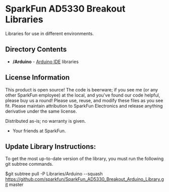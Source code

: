 SparkFun AD5330 Breakout Libraries
=================================

Libraries for use in different environments. 

Directory Contents
-------------------
* **/Arduino** - [Arduino IDE](http://www.arduino.cc/en/Main/Software) libraries


License Information
-------------------
This product is open source! 
The code is beerware; if you see me (or any other SparkFun employee) at the local, and you've found our code helpful, please buy us a round!
Please use, reuse, and modify these files as you see fit. Please maintain attribution to SparkFun Electronics and release anything derivative under the same license.

Distributed as-is; no warranty is given.

- Your friends at SparkFun.




Update Library Instructions:
----------------------------
To get the most up-to-date version of the library, you must run the following git subtree commands. 

$git subtree pull -P Libraries/Arduino --squash https://github.com/sparkfun/SparkFun_AD5330_Breakout_Arduino_Library.git master